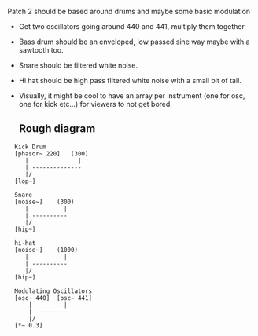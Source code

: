 Patch 2 should be based around drums and maybe some basic modulation

- Get two oscillators going around 440 and 441, multiply them together.
- Bass drum should be an enveloped, low passed sine way maybe with a sawtooth too.
- Snare should be filtered white noise.
- Hi hat should be high pass filtered white noise with a small bit of tail.
- Visually, it might be cool to have an array per instrument (one for osc, one
  for kick etc...) for viewers to not get bored.



  ## Rough diagram

```
  Kick Drum
  [phasor~ 220]   (300)
     |              |
     | --------------
     |/
  [lop~]

  Snare
  [noise~]    (300)
     |          |
     | ----------
     |/
  [hip~]

  hi-hat
  [noise~]    (1000)
     |          |
     | ----------
     |/
  [hip~]

  Modulating Oscillators
  [osc~ 440]  [osc~ 441]
      |         |
      | ---------
      |/
  [*~ 0.3]
  
  ```




